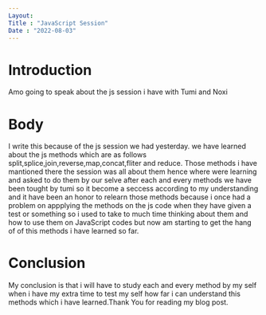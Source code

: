 ```yaml
---
Layout:
Title : "JavaScript Session"
Date : "2022-08-03"
---
```


# Introduction 
 
Amo going to speak about the js session i have with Tumi and Noxi 

# Body 
I write this because of the js session we had yesterday. we have learned about the js methods which are as follows split,splice,join,reverse,map,concat,fliter and reduce. Those methods i have mantioned there the session was all about them hence where were learning and asked to do them by our selve after each and every methods we have been tought by tumi so it become a seccess according to my understanding and it have been an honor to relearn those methods because i once had a problem on appplying the methods on the js code when they have given a test or something so i used to take to much time thinking about them and how to use them on JavaScript codes but now am starting to get the hang of of this methods i have learned so far.

# Conclusion
My conclusion is that i will have to study each and every method by my self when i have my extra time to test my self how far i can understand this methods which i have learned.Thank You for reading my blog post.